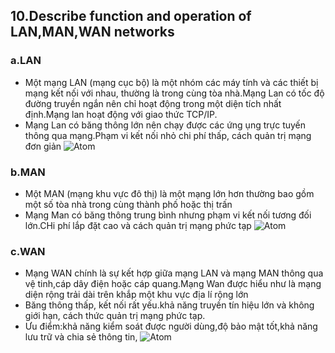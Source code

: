 ## 10.Describe function and operation of LAN,MAN,WAN networks ##
### **a.LAN** ###
- Một mạng LAN (mạng cục bộ) là một nhóm các máy tính và các thiết bị mạng kết nối với nhau, thường là trong cùng tòa nhà.Mạng Lan có tốc độ đường truyền ngắn nên chỉ hoạt động trong một diện tích nhất định.Mạng lan hoạt động với giao thức TCP/IP.
- Mạng Lan có băng thông lớn nên chạy được các ứng ụng trực tuyến thông qua mạng.Phạm vi kết nối nhỏ chi phí thấp, cách quản trị mạng đơn giản 
 ![Atom](https://cdn.tgdd.vn/Files/2015/01/06/596356/lan-la-gi-1.jpg)
### **b.MAN** ###
- Một MAN (mạng khu vực đô thị) là một mạng lớn hơn thường bao gồm một số tòa nhà trong cùng thành phố hoặc thị trấn
- Mạng Man có băng thông trung bình nhưng phạm vi kết nối tương đối lớn.CHi phí lắp đặt cao và cách quản trị mạng phức tạp 
![Atom](https://thegioimang.vn/dien-dan/attachments/upload_2017-10-18_15-14-16-jpeg.3110/)
### **c.WAN** ###
- Mạng WAN chính là sự kết hợp giữa mạng LAN và mạng MAN thông qua vệ tinh,cáp dây điện hoặc cáp quang.Mạng Wan được hiểu như là mạng diện rộng trải dài trên khắp một khu vực địa lí rộng lớn 
- Băng thông thấp, kết nối rất yếu.khả năng truyền tín hiệu lớn và không giới hạn, cách thức quản trị mạng phức tạp.
- Ưu điểm:khả năng kiểm soát được người dùng,độ bảo mật tốt,khả năng lưu trữ và chia sẻ thông tin,
 ![Atom](https://previews.123rf.com/images/teguhjatipras/teguhjatipras1602/teguhjatipras160200142/52375427-%EC%BB%B4%ED%93%A8%ED%84%B0%EC%99%80-%EC%84%9C%EB%B2%84-%EB%B2%A1%ED%84%B0-%EC%9D%BC%EB%9F%AC%EC%8A%A4%ED%8A%B8%EC%99%80-%ED%95%A8%EA%BB%98-%EA%B4%91%EC%97%AD-%EB%84%A4%ED%8A%B8%EC%9B%8C%ED%81%AC%EB%A5%BC-%EC%99%84.jpg)
